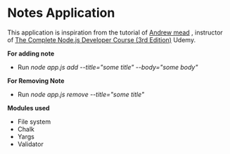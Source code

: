# Notes Application
This application is inspiration from the tutorial of [Andrew mead](https://github.com/andrewjmead) , instructor of [The Complete Node.js Developer Course (3rd Edition)](https://www.udemy.com/course/the-complete-nodejs-developer-course-2/) Udemy.

**For adding note**
 
* Run _node app.js add --title="some title" --body="some body"_

**For Removing Note** 

* Run _node app.js remove --title="some title"_

**Modules used**
* File system
* Chalk
* Yargs
* Validator